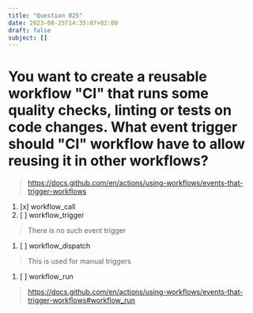```yaml
---
title: "Question 025"
date: 2023-08-25T14:35:07+02:00
draft: false
subject: []
---
```


# You want to create a reusable workflow "CI" that runs some quality checks, linting or tests on code changes. What event trigger should "CI" workflow have to allow reusing it in other workflows?
> https://docs.github.com/en/actions/using-workflows/events-that-trigger-workflows
1. [x] workflow_call
1. [ ] workflow_trigger
> There is no such event trigger
1. [ ] workflow_dispatch
> This is used for manual triggers
1. [ ] workflow_run
> https://docs.github.com/en/actions/using-workflows/events-that-trigger-workflows#workflow_run
